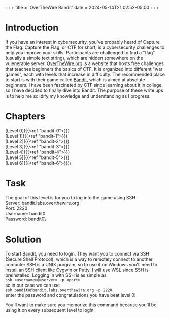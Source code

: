 +++
title = 'OverTheWire Bandit'
date = 2024-05-14T21:02:52-05:00
+++

# Introduction

If you have an interest in cybersecurity, you've probably heard of Capture the Flag.  Capture the Flag, or CTF for short, is a cybersecurity challenges to help you improve your skills.  Participants are challenged to find a "flag" (usually a simple text string), which are hidden somewhere on the vulenerable server.  [OverTheWire.org](https://overthewire.org/wargames/) is a website that hosts free challenges that teaches beginners the basics of CTF.  It is organized into different "war games", each with levels that increase in difficulty.  The recommended place to start is with their game called [Bandit](https://overthewire.org/wargames/bandit/), which is aimed at absolute beginners. I have been fascinated by CTF since learning about it in college, so I have decided to finally dive into Bandit. The purpose of these write ups is to help me solidify my knowledge and understanding as I progress.

# Chapters
[Level 0]({{<ref "bandit-0">}})\
[Level 1]({{<ref "bandit-1">}})\
[Level 2]({{<ref "bandit-2">}})\
[Level 3]({{<ref "bandit-3">}})\
[Level 4]({{<ref "bandit-4">}})\
[Level 5]({{<ref "bandit-5">}})\
[Level 6]({{<ref "bandit-6">}})\
<!-- [Level 7]({{<ref "bandit-7">}})
[Level 8]({{<ref "bandit-8">}})
[Level 9]({{<ref "bandit-9">}})
[Level 10]({{<ref "bandit-10">}})
[Level 11]({{<ref "bandit-11">}})
[Level 12]({{<ref "bandit-12">}})
[Level 13]({{<ref "bandit-13">}})
[Level 14]({{<ref "bandit-14">}})
[Level 15]({{<ref "bandit-15">}})
[Level 16]({{<ref "bandit-16">}})
[Level 17]({{<ref "bandit-17">}})
[Level 18]({{<ref "bandit-18">}})
[Level 19]({{<ref "bandit-19">}})
[Level 20]({{<ref "bandit-20">}})
[Level 21]({{<ref "bandit-21">}})
[Level 22]({{<ref "bandit-22">}})
[Level 23]({{<ref "bandit-23">}})
[Level 24]({{<ref "bandit-24">}})
[Level 25]({{<ref "bandit-25">}})
[Level 26]({{<ref "bandit-26">}})
[Level 27]({{<ref "bandit-27">}})
[Level 28]({{<ref "bandit-28">}})
[Level 29]({{<ref "bandit-29">}})
[Level 30]({{<ref "bandit-30">}})
[Level 31]({{<ref "bandit-31">}})
[Level 32]({{<ref "bandit-32">}})
[Level 33]({{<ref "bandit-33">}})
[Level 34]({{<ref "bandit-34">}}) -->

# Task
The goal of this level is for you to log into the game using SSH\
Server: bandit.labs.overthewire.org\
Port: 2220\
Username: bandit0\
Password: bandit0\

# Solution
To start Bandit, you need to login.  They want you to connect via SSH (Secure Shell Protocol), which is a way to remotely connect to another computer SSH is a UNIX program, so to use it on Windows you'll need to install an SSH client like Cygwin or Putty.  I will use WSL since SSH is preinstalled.  Logging in with SSH is as simple as\
`ssh <username>@<server> -p <port>`\
so in our case we can use\
`ssh bandit0@bandit.labs.overthewire.org -p 2220`\
enter the password and congratulations you have beat level 0!

You'll want to make sure you memorize this command because you'll be using it on every subsequent level to login.